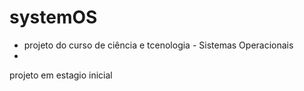 # systemOS
- projeto do curso de ciência e tcenologia - Sistemas Operacionais
-
projeto em estagio inicial
 

